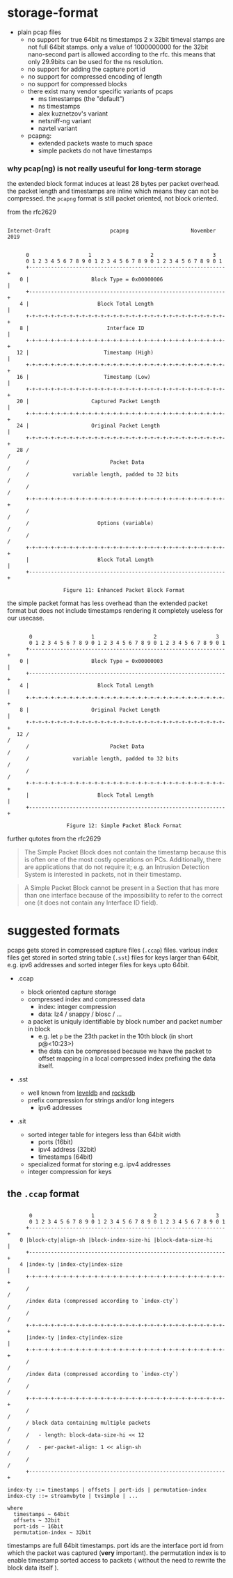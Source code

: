 # storage-format

- plain pcap files
  - no support for true 64bit ns timestamps
    2 x 32bit timeval stamps are not full 64bit stamps. only a value of
    1000000000 for the 32bit nano-second part is allowed according to the rfc.
    this means that only 29.9bits can be used for the ns resolution.
  - no support for adding the capture port id
  - no support for compressed encoding of length
  - no support for compressed blocks
  - there exist many vendor specific variants of pcaps
    - ms timestamps (the "default")
    - ns timestamps
    - alex kuznetzov's variant
    - netsniff-ng variant
    - navtel variant
  - pcapng:
    - extended packets waste to much space
    - simple packets do not have timestamps

### why pcap(ng) is not really useuful for long-term storage

the extended block format induces at least 28 bytes per packet overhead.  the
packet length and timestamps are inline which means they can not be compressed.
the `pcapng` format is still packet oriented, not block oriented.

from the rfc2629

```

Internet-Draft                   pcapng                    November 2019


      0                   1                   2                   3
      0 1 2 3 4 5 6 7 8 9 0 1 2 3 4 5 6 7 8 9 0 1 2 3 4 5 6 7 8 9 0 1
      +---------------------------------------------------------------+
    0 |                    Block Type = 0x00000006                    |
      +---------------------------------------------------------------+
    4 |                      Block Total Length                       |
      +-+-+-+-+-+-+-+-+-+-+-+-+-+-+-+-+-+-+-+-+-+-+-+-+-+-+-+-+-+-+-+-+
    8 |                         Interface ID                          |
      +-+-+-+-+-+-+-+-+-+-+-+-+-+-+-+-+-+-+-+-+-+-+-+-+-+-+-+-+-+-+-+-+
   12 |                        Timestamp (High)                       |
      +-+-+-+-+-+-+-+-+-+-+-+-+-+-+-+-+-+-+-+-+-+-+-+-+-+-+-+-+-+-+-+-+
   16 |                        Timestamp (Low)                        |
      +-+-+-+-+-+-+-+-+-+-+-+-+-+-+-+-+-+-+-+-+-+-+-+-+-+-+-+-+-+-+-+-+
   20 |                    Captured Packet Length                     |
      +-+-+-+-+-+-+-+-+-+-+-+-+-+-+-+-+-+-+-+-+-+-+-+-+-+-+-+-+-+-+-+-+
   24 |                    Original Packet Length                     |
      +-+-+-+-+-+-+-+-+-+-+-+-+-+-+-+-+-+-+-+-+-+-+-+-+-+-+-+-+-+-+-+-+
   28 /                                                               /
      /                          Packet Data                          /
      /              variable length, padded to 32 bits               /
      /                                                               /
      +-+-+-+-+-+-+-+-+-+-+-+-+-+-+-+-+-+-+-+-+-+-+-+-+-+-+-+-+-+-+-+-+
      /                                                               /
      /                      Options (variable)                       /
      /                                                               /
      +-+-+-+-+-+-+-+-+-+-+-+-+-+-+-+-+-+-+-+-+-+-+-+-+-+-+-+-+-+-+-+-+
      |                      Block Total Length                       |
      +---------------------------------------------------------------+

                  Figure 11: Enhanced Packet Block Format

```

the simple packet format has less overhead than the extended packet format but
does not include timestamps rendering it completely useless for our usecase.


```

       0                   1                   2                   3
       0 1 2 3 4 5 6 7 8 9 0 1 2 3 4 5 6 7 8 9 0 1 2 3 4 5 6 7 8 9 0 1
      +---------------------------------------------------------------+
    0 |                    Block Type = 0x00000003                    |
      +---------------------------------------------------------------+
    4 |                      Block Total Length                       |
      +-+-+-+-+-+-+-+-+-+-+-+-+-+-+-+-+-+-+-+-+-+-+-+-+-+-+-+-+-+-+-+-+
    8 |                    Original Packet Length                     |
      +-+-+-+-+-+-+-+-+-+-+-+-+-+-+-+-+-+-+-+-+-+-+-+-+-+-+-+-+-+-+-+-+
   12 /                                                               /
      /                          Packet Data                          /
      /              variable length, padded to 32 bits               /
      /                                                               /
      +-+-+-+-+-+-+-+-+-+-+-+-+-+-+-+-+-+-+-+-+-+-+-+-+-+-+-+-+-+-+-+-+
      |                      Block Total Length                       |
      +---------------------------------------------------------------+

                   Figure 12: Simple Packet Block Format

```

further qutotes from the rfc2629

> The Simple Packet Block does not contain the timestamp because this
> is often one of the most costly operations on PCs.  Additionally,
> there are applications that do not require it; e.g. an Intrusion
> Detection System is interested in packets, not in their timestamp.

> A Simple Packet Block cannot be present in a Section that has more
> than one interface because of the impossibility to refer to the
> correct one (it does not contain any Interface ID field).

# suggested formats

pcaps gets stored in compressed capture files (`.ccap`) files. various index
files get stored in sorted string table (`.sst`) files for keys larger than
64bit, e.g. ipv6 addresses and sorted integer files for keys upto 64bit.

- .ccap
  - block oriented capture storage
  - compressed index and compressed data
    - index: integer compression
    - data: lz4 / snappy / blosc / ...
  - a packet is uniquly identifiable by block number and packet number in block
    - e.g. let `p` be the 23th packet in the 10th block (in short p@<10:23>)
    - the data can be compressed because we have the packet to offset mapping
      in a local compressed index prefixing the data itself.

- .sst
  - well known from [leveldb]() and [rocksdb]()
  - prefix compression for strings and/or long integers
    - ipv6 addresses

- .sit
  - sorted integer table for integers less than 64bit width
    - ports (16bit)
    - ipv4 address (32bit)
    - timestamps (64bit)
  - specialized format for storing e.g. ipv4 addresses
  - integer compression for keys

## the `.ccap` format

```

       0                   1                   2                   3
       0 1 2 3 4 5 6 7 8 9 0 1 2 3 4 5 6 7 8 9 0 1 2 3 4 5 6 7 8 9 0 1
      +---------------------------------------------------------------+
    0 |block-cty|align-sh |block-index-size-hi |block-data-size-hi    |
      +---------------------------------------------------------------+
    4 |index-ty |index-cty|index-size                                 |
      +-+-+-+-+-+-+-+-+-+-+-+-+-+-+-+-+-+-+-+-+-+-+-+-+-+-+-+-+-+-+-+-+
      /                                                               /
      /index data (compressed according to `index-cty`)               /
      /                                                               /
      +-+-+-+-+-+-+-+-+-+-+-+-+-+-+-+-+-+-+-+-+-+-+-+-+-+-+-+-+-+-+-+-+
      |index-ty |index-cty|index-size                                 |
      +-+-+-+-+-+-+-+-+-+-+-+-+-+-+-+-+-+-+-+-+-+-+-+-+-+-+-+-+-+-+-+-+
      /                                                               /
      /index data (compressed according to `index-cty`)               /
      /                                                               /
      +-+-+-+-+-+-+-+-+-+-+-+-+-+-+-+-+-+-+-+-+-+-+-+-+-+-+-+-+-+-+-+-+
      /                                                               /
      / block data containing multiple packets                        /
      /   - length: block-data-size-hi << 12                          /
      /   - per-packet-align: 1 << align-sh                           /
      /                                                               /
      +---------------------------------------------------------------+

index-ty ::= timestamps | offsets | port-ids | permutation-index
index-cty ::= streamvbyte | tvsimple | ...

where
  timestamps ~ 64bit
  offsets ~ 32bit
  port-ids ~ 16bit
  permutation-index ~ 32bit
```

timestamps are full 64bit timestamps. port ids are the interface port id from
which the packet was captured (**very** important). the permutation index is to
enable timestamp sorted access to packets ( without the need to rewrite the
block data itself ).
